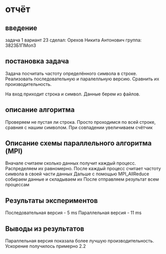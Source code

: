 # отчёт

## введение
задача 1
вариант 23
сделал: Орехов Никита Антонович
группа: 3823Б1ПМоп3

## постановка задача
Задача посчитать частоту определённого символа в строке. 
Реализовать последовательную и паралелльную версию. 
Сравнить их производительность. 

На вход приходит строка и символ. Данные берем из файлов. 

## описание алгоритма

Проверяем не пустая ли строка. 
Просто проходимся по всей строке, сравния с нашим символом. 
При совпадении увеличиваем счётчик

## Описание схемы параллельного алгоритма (MPI)

Вначале считаем сколько данных получит каждый процесс. Распределяем их равномерно. 
После каждый процесс считает частоту символа в своей части данных
Дальше с помощью MPI_AllReduce собираем данные и складываем их
После отправляем результат всем процессам

## Результаты экспериментов

Последовательная версия - 5 ms
Параллельная версия - 11 ms

## Выводы из результатов

Параллельная версия показала более лучшую производительность. 
Ускорение получилось примерно 2.2